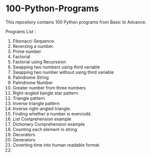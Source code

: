 # 100-Python-Programs
This repository contains 100 Python programs from Basic to Advance.

Programs List :
1.  Fibonacci Sequence.
2.  Reversing a number.
3.  Prime number
4.  Factorial
5.  Factorial using Recurssion
6.  Swapping two numbers using third variable
7.  Swapping two number without using third variable
8.  Palindrome String
9.  Palindrome Number
10. Greater number from three numbers
11. Right-angled tiangle star pattern
12. Triangle pattern
13. Inverse triangle pattern
14. Inverse right-angled triangle.
15. Finding whether a number is even/odd.
16. List Comprehension example
17. Dictionary Comprehension example
18. Counting each element in string
19. Decorators
20. Generators
21. Coverting time into human readable format.
22.


